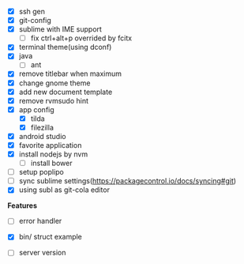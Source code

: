 
- [x] ssh gen
- [x] git-config
- [x] sublime with IME support
	- [ ] fix ctrl+alt+p overrided by fcitx
- [x] terminal theme(using dconf)
- [x] java
	- [ ] ant
- [x] remove titlebar when maximum
- [x] change gnome theme
- [x] add new document template
- [x] remove rvmsudo hint
- [x] app config
	- [x] tilda
	- [x] filezilla
- [x] android studio
- [x] favorite application
- [x] install nodejs by nvm
	- [ ] install bower
- [ ] setup poplipo
- [ ] sync sublime settings(https://packagecontrol.io/docs/syncing#git)
- [x] using subl as git-cola editor

**Features**
- [ ] error handler
- [x] bin/ struct example
- [ ] server version



